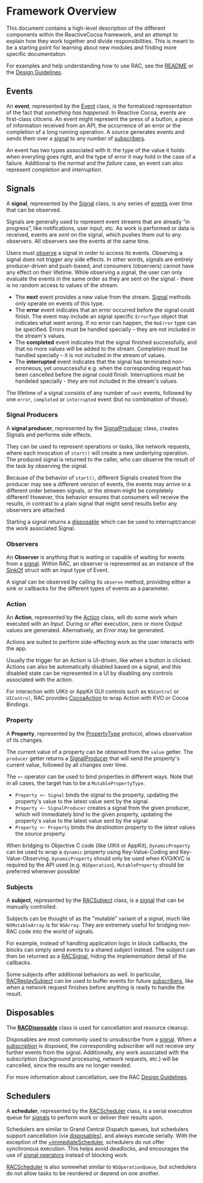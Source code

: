 # Framework Overview

This document contains a high-level description of the different components
within the ReactiveCocoa framework, and an attempt to explain how they work
together and divide responsibilities. This is meant to be a starting point for
learning about new modules and finding more specific documentation.

For examples and help understanding how to use RAC, see the [README][] or
the [Design Guidelines][].

## Events

An **event**, represented by the [Event][] class, is the formalized representation
of the fact that _something has happened_. In Reactive Cocoa, events are first-class
citicens. An event might represent the press of a button, a piece of information
received from an API, the occurrence of an error or the completion of a long
running operation. A source generates events and sends them over a [signal](#signals) 
to any number of [subscribers](#subscribers).

An event has two types associated with it: the type of the value it holds when 
everyting goes right, and the type of error it may hold in the case of a failure. 
Additional to the _normal_ and the _failure_ case, an event can also represent 
_completion_ and _interruption_.

## Signals

A **signal**, represented by the [Signal][] class, is any series of [events](#events)
over time that can be observed.

Signals are generally used to represent event streams that are already “in progress”,
like notifications, user input, etc. As work is performed or data is received, 
events are _sent_ on the signal, which pushes them out to any observers. 
All observers see the events at the same time. 

Users must [observe](#observers) a signal in order to access its events. 
Observing a signal does not trigger any side effects. In other words, 
signals are entirely producer-driven and push-based, and consumers (observers) 
cannot have any effect on their lifetime. While observing a signal, the user 
can only evaluate the events in the same order as they are sent on the signal -
there is no random access to values of the stream.

 * The **next** event provides a new value from the stream. [Signal][]
   methods only operate on events of this type.
 * The **error** event indicates that an error occurred before the signal could
   finish. The event may include an signal specific `ErrorType` object that 
   indicates what went wrong. If no error can happen, the `NoError` type can 
   be specified. Errors must be handled specially – they are not included in 
   the stream's values.
 * The **completed** event indicates that the signal finished successfully, and
   that no more values will be added to the stream. Completion must be handled
   specially – it is not included in the stream of values.
 * The **interrupted** event indicates that the signal has terminated 
   non-erroneous, yet unsuccessful e.g. when the corresponding request has been
   cancelled before the signal could finish. Interruptions must be handeled 
   specially - they are not included in the stream's values.

The lifetime of a signal consists of any number of `next` events, followed by
one `error`, `completed` or `interrupted` event (but no combination of those).

### Signal Producers

A **signal producer**, represented by the [SignalProducer][] class, creates 
Signals and performs side effects.

They can be used to represent operations or tasks, like network 
requests, where each invocation of `start()` will create a new underlying 
operation. The produced signal is returned to the caller, who can observe
the result of the task by observing the signal.

Because of the behavior of `start()`, different Signals created from the 
producer may see a different version of events, the events may arrive in a 
different order between signals, or the stream might be completely different!
However, this behavior ensures that consumers will receive the results, 
in contrast to a plain signal that might send results befor any observers 
are attached.

Starting a signal returns a [disposable](#disposables) which can be used to 
interrupt/cancel the work associated Signal.

### Observers

An **Observer** is anything that is waiting or capable of waiting for events
from a [signal](#signals). Within RAC, an observer is represented as an instance
of the [SinkOf][] struct with an input type of Event.

A signal can be observed by calling its `observe` method, providing either a
sink or callbacks for the different types of events as a parameter.

### Action

An **Action**, represented by the [Action][] class, will do some work when
executed with an _Input_. During or after execution, zero or more _Output_
values are generated. Alternatively, an _Error_ may be generated.

Actions are suited to perform side-effecting work as the user interacts with
the app.

Usually the trigger for an Action is UI-driven, like when a button is
clicked. Actions can also be automatically disabled based on a signal, and this
disabled state can be represented in a UI by disabling any controls associated
with the action.

For interaction with UIKit or AppKit GUI controls such as `NSControl` or 
`UIControl`, RAC provides [CocoaAction][] to wrap Action with KVO or 
Cocoa Bindings.

### Property

A **Property**, represented by the [PropertyType][Property] protocol, allows
observation of its changes.

The current value of a property can be obtained from the `value` getter. The
`producer` getter returns a [SignalProducer](#signal-producers) that will send
the property's current value, followed by all changes over time.

The `<~` operator can be used to bind properties in different ways. Note that in 
all cases, the target has to be a `MutablePropertyType`.

* `Property <~ Signal` binds the signal to the property, updating the property's 
value to the latest value sent by the signal.
* `Property <~ SignalProducer` creates a signal from the given producer, which will 
immediately bind to the given property, updating the property's value to the latest 
value sent by the signal
* `Property <~ Property` binds the _destination_ property to the latest values 
the _source_ property.

When bridging to Objective C code (like UIKit or AppKit), `DynamicProperty` can be used to
wrap a `dynamic` property using Key-Value-Coding and Key-Value-Observing. `DynamicProperty`
should only be used when KVO/KVC is required by the API used (e.g. `NSOperation`), 
`MutableProperty` should be preferred whenever possible! 

<!-- TODO: Replace with Signal.pipe section -->
### Subjects

A **subject**, represented by the [RACSubject][] class, is a [signal](#signals)
that can be manually controlled.

Subjects can be thought of as the "mutable" variant of a signal, much like
`NSMutableArray` is for `NSArray`. They are extremely useful for bridging
non-RAC code into the world of signals.

For example, instead of handling application logic in block callbacks, the
blocks can simply send events to a shared subject instead. The subject can then
be returned as a [RACSignal][], hiding the implementation detail of the
callbacks.

Some subjects offer additional behaviors as well. In particular,
[RACReplaySubject][] can be used to buffer events for future
[subscribers](#subscription), like when a network request finishes before
anything is ready to handle the result.

<!-- TODO: Update -->
## Disposables

The **[RACDisposable][]** class is used for cancellation and resource cleanup.

Disposables are most commonly used to unsubscribe from a [signal](#signals).
When a [subscription](#subscription) is disposed, the corresponding subscriber
will not receive _any_ further events from the signal. Additionally, any work
associated with the subscription (background processing, network requests, etc.)
will be cancelled, since the results are no longer needed.

For more information about cancellation, see the RAC [Design Guidelines][].

<!-- TODO: Update -->
## Schedulers

A **scheduler**, represented by the [RACScheduler][] class, is a serial
execution queue for [signals](#signals) to perform work or deliver their results upon.

Schedulers are similar to Grand Central Dispatch queues, but schedulers support
cancellation (via [disposables](#disposables)), and always execute serially.
With the exception of the [+immediateScheduler][RACScheduler], schedulers do not
offer synchronous execution. This helps avoid deadlocks, and encourages the use
of [signal operators][RACSignal+Operations] instead of blocking work.

[RACScheduler][] is also somewhat similar to `NSOperationQueue`, but schedulers
do not allow tasks to be reordered or depend on one another.


[Design Guidelines]: DesignGuidelines.md
[Memory Management]: MemoryManagement.md
[NSButton+RACCommandSupport]: ../ReactiveCocoa/Objective-C/NSButton+RACCommandSupport.h
[RACCommand]: ../ReactiveCocoa/Objective-C/RACCommand.h
[RACDisposable]: ../ReactiveCocoa/Objective-C/RACDisposable.h
[RACEvent]: ../ReactiveCocoa/Objective-C/RACEvent.h
[RACMulticastConnection]: ../ReactiveCocoa/Objective-C/RACMulticastConnection.h
[RACReplaySubject]: ../ReactiveCocoa/Objective-C/RACReplaySubject.h
[RACScheduler]: ../ReactiveCocoa/Objective-C/RACScheduler.h
[RACSequence]: ../ReactiveCocoa/Objective-C/RACSequence.h
[RACSignal]: ../ReactiveCocoa/Objective-C/RACSignal.h
[RACSignal+Operations]: ../ReactiveCocoa/Objective-C/RACSignal+Operations.h
[RACStream]: ../ReactiveCocoa/Objective-C/RACStream.h
[RACSubject]: ../ReactiveCocoa/Objective-C/RACSubject.h
[RACSubscriber]: ../ReactiveCocoa/Objective-C/RACSubscriber.h
[RACTuple]: ../ReactiveCocoa/Objective-C/RACTuple.h
[RACUnit]: ../ReactiveCocoa/Objective-C/RACUnit.h
[README]: ../README.md
[Signal]: ../ReactiveCocoa/Swift/Signal.swift
[SignalProducer]: ../ReactiveCocoa/Swift/SignalProducer.swift
[Action]: ../ReactiveCocoa/Swift/Action.swift
[CocoaAction]: ../ReactiveCocoa/Swift/Action.swift
[Property]: ../ReactiveCocoa/Swift/Property.swift
[Event]: ../ReactiveCocoa/Swift/Event.swift
[SinkOf]: http://swiftdoc.org/type/SinkOf/
